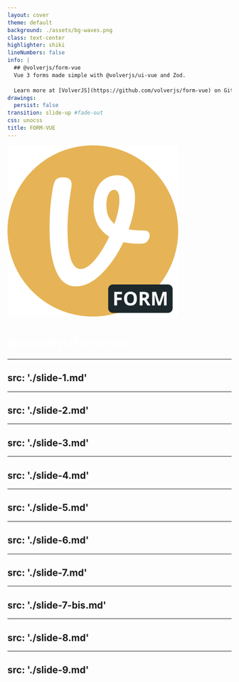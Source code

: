 ```yaml
---
layout: cover
theme: default
background: ./assets/bg-waves.png
class: text-center
highlighter: shiki
lineNumbers: false
info: |
  ## @volverjs/form-vue
  Vue 3 forms made simple with @volverjs/ui-vue and Zod.

  Learn more at [VolverJS](https://github.com/volverjs/form-vue) on Github
drawings:
  persist: false
transition: slide-up #fade-out
css: unocss
title: FORM-VUE
---
```


<!-- # FORM-VUE -->
<div class="slide1">
  <div class="flex flex-col gap-10">
    <img src="/assets/volverjs-form.svg" class="m-auto" >
    <h1>@volverjs/form-vue</h1>
  </div>

  <div class="abs-br m-6 flex flex-items-center gap-2">
    <!-- <a href="https://vuejs.org/" target="_blank" alt="Vue 3"
      class="text-xl slidev-icon-btn opacity-80 !border-none !hover:text-white">
      <logos:vue />
    </a> -->
    <a href="https://github.com/volverjs/form-vue" target="_blank" alt="GitHub"
      class="text-xl slidev-icon-btn opacity-80 !border-none !hover:text-white">
      <carbon-logo-github />
    </a>
  </div>
</div>

<style>
  h1 {
    color: #fff;
  }

</style>

<!--
  colore form-vue (arancione) -> #e6b457
  colore volver (verde) -> 27c57e
-->

<!--
  Form-vue è una delle librerie Vue presenti in Volver. (spiega con l'ausilio della slide successiva)
-->

---
src: './slide-1.md'
---

---
src: './slide-2.md'
---

---
src: './slide-3.md'
---

---
src: './slide-4.md'
---

---
src: './slide-5.md'
---

---
src: './slide-6.md'
---

---
src: './slide-7.md'
---

---
src: './slide-7-bis.md'
---

---
src: './slide-8.md'
---

---
src: './slide-9.md'
---

